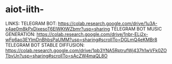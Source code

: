 # aiot-iith-
LINKS:
TELEGRAM BOT:
https://colab.research.google.com/drive/1u3A-x4ae0m8kPxDixesoT6ElWKtWZbmr?usp=sharing
TELEGRAM BOT MUSIC GENERATION:
https://colab.research.google.com/drive/1nbr-ELj2x-wFp6ao3EYlmDnBhbsPaUMM?usp=sharing#scrollTo=DGLmQ4eKMBr8
TELEGRAM BOT STABLE DIFFUSION:
https://colab.research.google.com/drive/1pb3YNA5RptrufWj437h1wVFk0ZOTbvUn?usp=sharing#scrollTo=sAcZW4maQL8O
